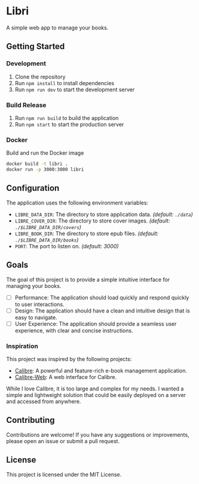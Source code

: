 # Libri

A simple web app to manage your books.

## Getting Started

### Development

1. Clone the repository
2. Run `npm install` to install dependencies
3. Run `npm run dev` to start the development server

### Build Release

1. Run `npm run build` to build the application
2. Run `npm start` to start the production server

### Docker

Build and run the Docker image

```sh
docker build -t libri .
docker run -p 3000:3000 libri
```

## Configuration

The application uses the following environment variables:

- `LIBRE_DATA_DIR`: The directory to store application data. _(default: `./data`)_
- `LIBRE_COVER_DIR`: The directory to store cover images. _(default: `./$LIBRE_DATA_DIR/covers`)_
- `LIBRE_BOOK_DIR`: The directory to store epub files. _(default: `./$LIBRE_DATA_DIR/books`)_
- `PORT`: The port to listen on. _(default: 3000)_

## Goals

The goal of this project is to provide a simple intuitive interface for managing your books.

- [ ] Performance: The application should load quickly and respond quickly to user interactions.
- [ ] Design: The application should have a clean and intuitive design that is easy to navigate.
- [ ] User Experience: The application should provide a seamless user experience, with clear and concise instructions.

### Inspiration

This project was inspired by the following projects:

- [Calibre](https://calibre-ebook.com/): A powerful and feature-rich e-book management application.
- [Calibre-Web](https://github.com/janeczku/calibre-web): A web interface for Calibre.

While I love Calibre, it is too large and complex for my needs. I wanted a simple and lightweight
solution that could be easily deployed on a server and accessed from anywhere.

## Contributing

Contributions are welcome! If you have any suggestions or improvements, please open an issue or submit a pull request.

## License

This project is licensed under the MIT License.
